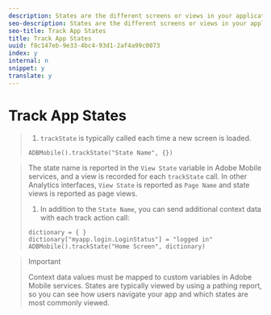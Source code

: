 ```yaml
---
description: States are the different screens or views in your application. Each time a new state is displayed in your application, for example, when a user navigates from the home page to the video details screen, you should send a trackState call.
seo-description: States are the different screens or views in your application. Each time a new state is displayed in your application, for example, when a user navigates from the home page to the video details screen, you should send a trackState call.
seo-title: Track App States
title: Track App States
uuid: f8c147eb-9e33-4bc4-93d1-2af4a99c0073
index: y
internal: n
snippet: y
translate: y
---
```


# Track App States


>1. `trackState` is typically called each time a new screen is loaded.
>
>   ```
>   ADBMobile().trackState("State Name", {})
>   ```

>   The state name is reported in the `View State` variable in Adobe Mobile services, and a view is recorded for each `trackState` call. In other Analytics interfaces, `View State` is reported as `Page Name` and state views is reported as page views. 
>
>1. In addition to the `State Name`, you can send additional context data with each track action call:
>
>   ```
>   dictionary = { }
>   dictionary["myapp.login.LoginStatus"] = "logged in" 
>   ADBMobile().trackState("Home Screen", dictionary)
>   ```


>   >[!IMPORTANT]
>   >
>   >Context data values must be mapped to custom variables in Adobe Mobile services.
>   States are typically viewed by using a pathing report, so you can see how users navigate your app and which states are most commonly viewed.
>
